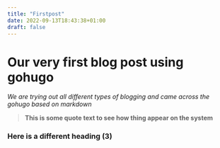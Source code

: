 ```yaml
---
title: "Firstpost"
date: 2022-09-13T18:43:38+01:00
draft: false
---
```

# Our very first blog post using gohugo
*We are trying out all different types of blogging and came across the gohugo based on markdown*
> 
>**This is some quote text to see how thing appear on the system**
> 

### Here is a different heading (3)
